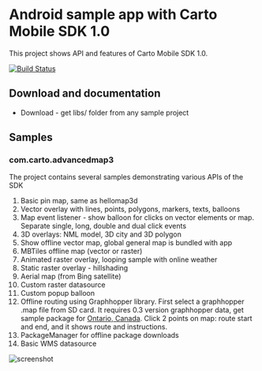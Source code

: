 # Android sample app with Carto Mobile SDK 1.0


This project shows API and features of Carto Mobile SDK 1.0.

[![Build Status](https://travis-ci.org/nutiteq/hellomap3d-android.svg?branch=master)](https://travis-ci.org/nutiteq/hellomap3d-android)

## Download and documentation
  * Download - get libs/ folder from any sample project

## Samples
### com.carto.advancedmap3
The project contains several samples demonstrating various APIs of the SDK

 1. Basic pin map, same as hellomap3d
 1. Vector overlay with lines, points, polygons, markers, texts, balloons
 1. Map event listener - show balloon for clicks on vector elements or map. Separate single, long, double and dual click events
 1. 3D overlays: NML model, 3D city and 3D polygon
 1. Show offline vector map, global general map is bundled with app
 1. MBTiles offline map (vector or raster)
 1. Animated raster overlay, looping sample with online weather
 1. Static raster overlay - hillshading
 2. Aerial map (from Bing satellite)
 3. Custom raster datasource
 4. Custom popup balloon
 1. Offline routing using Graphhopper library. First select a graphhopper .map file from SD card. It requires 0.3 version graphhopper data, get sample package for [Ontario, Canada](https://dl.dropboxusercontent.com/u/3573333/mapdata/graphhopper-0.3/canada-ontario-gh3.zip). Click 2 points on map: route start and end, and it shows route and instructions.
 2. PackageManager for offline package downloads
 3. Basic WMS datasource


![screenshot](http://share.gifyoutube.com/yan3Ll.gif)

